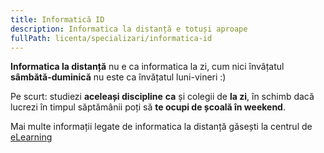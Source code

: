 ```yaml
---
title: Informatică ID
description: Informatica la distanță e totuși aproape
fullPath: licenta/specializari/informatica-id
---
```

**Informatica la distanță** nu e ca informatica la zi, cum nici învâțatul **sâmbătă-duminică** nu este ca învățatul luni-vineri :)

Pe scurt: studiezi **aceleași discipline** **ca** și colegii de **la zi**, în schimb dacă lucrezi în timpul săptămânii poți să **te ocupi de școală în weekend**. 

Mai multe informații legate de informatica la distanță găsești la centrul de [eLearning](https://elearning.upt.ro/en/admitere/)